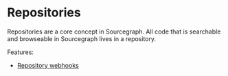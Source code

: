 # Repositories

Repositories are a core concept in Sourcegraph. All code that is searchable and browseable in Sourcegraph lives in a repository.

Features:

- [Repository webhooks](webhooks)
